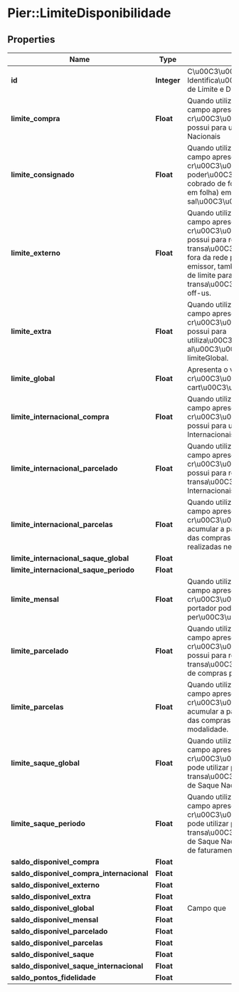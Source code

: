 # Pier::LimiteDisponibilidade

## Properties
Name | Type | Description | Notes
------------ | ------------- | ------------- | -------------
**id** | **Integer** | C\u00C3\u00B3digo de Identifica\u00C3\u00A7\u00C3\u00A3o de Limite e Disponibilidade (id). | 
**limite_compra** | **Float** | Quando utilizado pelo emissor, este campo apresenta o valor do limite de cr\u00C3\u00A9dito que o portador possui para uso exclusivo em Compras Nacionais | 
**limite_consignado** | **Float** | Quando utilizado pelo emissor, este campo apresenta o valor da margem de cr\u00C3\u00A9dito que ele poder\u00C3\u00A1 utilizar para ser cobrado de forma consignada (desconto em folha) em seu sal\u00C3\u00A1rio/vencimentos. | 
**limite_externo** | **Float** | Quando utilizado pelo emissor, este campo apresenta o valor do limite de cr\u00C3\u00A9dito que o portador possui para realizar transa\u00C3\u00A7\u00C3\u00B5es fora da rede pr\u00C3\u00B3pria do emissor, tamb\u00C3\u00A9m chamado de limite para transa\u00C3\u00A7\u00C3\u00B5es off-us. | 
**limite_extra** | **Float** | Quando utilizado pelo emissor, este campo apresenta o valor do limite de cr\u00C3\u00A9dito que o portador possui para utiliza\u00C3\u00A7\u00C3\u00A3o al\u00C3\u00A9m do valor do limiteGlobal.  | 
**limite_global** | **Float** | Apresenta o valor do limite de cr\u00C3\u00A9dito que o portador do cart\u00C3\u00A3o possui. | 
**limite_internacional_compra** | **Float** | Quando utilizado pelo emissor, este campo apresenta o valor do limite de cr\u00C3\u00A9dito que o portador possui para uso exclusivo em Compras Internacionais. | 
**limite_internacional_parcelado** | **Float** | Quando utilizado pelo emissor, este campo apresenta o valor do limite de cr\u00C3\u00A9dito que o portador possui para realizar transa\u00C3\u00A7\u00C3\u00B5es Internacionais de Compras Parceladas. | 
**limite_internacional_parcelas** | **Float** | Quando utilizado pelo emissor, este campo apresenta o valor do limite de cr\u00C3\u00A9dito que portador pode acumular a partir da soma das parcelas das compras internacionais que forem realizadas nesta modalidade. | 
**limite_internacional_saque_global** | **Float** |  | 
**limite_internacional_saque_periodo** | **Float** |  | 
**limite_mensal** | **Float** | Quando utilizado pelo emissor, este campo apresenta o valor do limite de cr\u00C3\u00A9dito que a fatura do portador pode ter em um determinado per\u00C3\u00ADodo. | 
**limite_parcelado** | **Float** | Quando utilizado pelo emissor, este campo apresenta o valor do limite de cr\u00C3\u00A9dito que o portador possui para realizar transa\u00C3\u00A7\u00C3\u00B5es de compras parceladas. | 
**limite_parcelas** | **Float** | Quando utilizado pelo emissor, este campo apresenta o valor do limite de cr\u00C3\u00A9dito que portador pode acumular a partir da soma das parcelas das compras que forem realizadas nesta modalidade. | 
**limite_saque_global** | **Float** | Quando utilizado pelo emissor, este campo apresenta o valor do limite de cr\u00C3\u00A9dito que o portador pode utilizar para realizar transa\u00C3\u00A7\u00C3\u00B5es de Saque Nacional. | 
**limite_saque_periodo** | **Float** | Quando utilizado pelo emissor, este campo apresenta o valor do limite de cr\u00C3\u00A9dito que o portador pode utilizar para realizar transa\u00C3\u00A7\u00C3\u00B5es de Saque Nacional dentro de cada ciclo de faturamento. | 
**saldo_disponivel_compra** | **Float** |  | 
**saldo_disponivel_compra_internacional** | **Float** |  | 
**saldo_disponivel_externo** | **Float** |  | 
**saldo_disponivel_extra** | **Float** |  | 
**saldo_disponivel_global** | **Float** | Campo que  | 
**saldo_disponivel_mensal** | **Float** |  | 
**saldo_disponivel_parcelado** | **Float** |  | 
**saldo_disponivel_parcelas** | **Float** |  | 
**saldo_disponivel_saque** | **Float** |  | 
**saldo_disponivel_saque_internacional** | **Float** |  | 
**saldo_pontos_fidelidade** | **Float** |  | 



